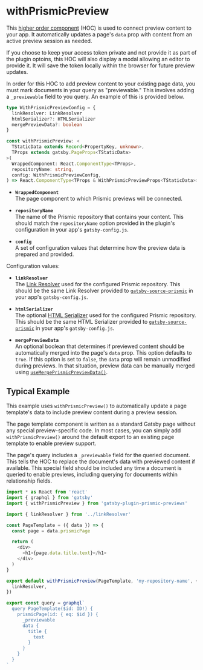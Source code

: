 # withPrismicPreview

This [higher order component][hoc] (HOC) is used to connect preview content to
your app. It automatically updates a page's `data` prop with content from an
active preview session as needed.

If you choose to keep your access token private and not provide it as part of
the plugin optoins, this HOC will also display a modal allowing an editor to
provide it. It will save the token locally within the browser for future preview
updates.

In order for this HOC to add preview content to your existing page data, you
must mark documents in your query as "previewable." This involves adding a
`_previewable` field to you query. An example of this is provided below.

```typescript
type WithPrismicPreviewConfig = {
  linkResolver: LinkResolver
  htmlSerializer?: HTMLSerializer
  mergePreviewData?: boolean
}

const withPrismicPreview: <
  TStaticData extends Record<PropertyKey, unknown>,
  TProps extends gatsby.PageProps<TStaticData>
>(
  WrappedComponent: React.ComponentType<TProps>,
  repositoryName: string,
  config: WithPrismicPreviewConfig,
) => React.ComponentType<TProps & WithPrismicPreviewProps<TStaticData>>
```

- **`WrappedComponent`**<br/>The page component to which Prismic previews will
  be connected.

- **`repositoryName`**<br/>The name of the Prismic repository that contains your
  content. This should match the `repositoryName` option provided in the
  plugin's configuration in your app's `gatsby-config.js`.

- **`config`**<br/>A set of configuration values that determine how the preview
  data is prepared and provided.

Configuration values:

- **`linkResolver`**<br/>The [Link Resolver][link-resolver] used for the
  configured Prismic repository. This should be the same Link Resolver provided
  to [`gatsby-source-prismic`][gsp] in your app's `gatsby-config.js`.

- **`htmlSerializer`**<br/>The optional [HTML Serializer][html-serializer] used
  for the configured Prismic repository. This should be the same HTML Serializer
  provided to [`gatsby-source-prismic`][gsp] in your app's `gatsby-config.js`.

- **`mergePreviewData`**<br/>An optional boolean that determines if previewed
  content should be automatically merged into the page's `data` prop. This
  option defaults to `true`. If this option is set to `false`, the `data` prop
  will remain unmodified during previews. In that situation, preview data can be
  manually merged using
  [`useMergePrismicPreviewData()`][usemergeprismicpreviewdata].

## Typical Example

This example uses `withPrismicPreview()` to automatically update a page
template's data to include preview content during a preview session.

The page template component is written as a standard Gatsby page without any
special preview-specific code. In most cases, you can simply add
`withPrismicPreview()` around the default export to an existing page template to
enable preview support.

The page's query includes a `_previewable` field for the queried document. This
tells the HOC to replace the document's data with previewed content if
available. This special field should be included any time a document is queried
to enable previews, including querying for documents within relationship fields.

```javascript
import * as React from 'react'
import { graphql } from 'gatsby'
import { withPrismicPreview } from 'gatsby-plugin-prismic-previews'

import { linkResolver } from '../linkResolver'

const PageTemplate = ({ data }) => {
  const page = data.prismicPage

  return (
    <div>
      <h1>{page.data.title.text}</h1>
    </div>
  )
}

export default withPrismicPreview(PageTemplate, 'my-repository-name', {
  linkResolver,
})

export const query = graphql`
  query PageTemplate($id: ID!) {
    prismicPage(id: { eq: $id }) {
      _previewable
      data {
        title {
          text
        }
      }
    }
  }
`
```

[hoc]: https://reactjs.org/docs/higher-order-components.html
[link-resolver]: https://prismic.io/docs/technologies/link-resolver-gatsby
[gsp]: https://github.com/angeloashmore/gatsby-source-prismic
[html-serializer]:
  https://prismic.io/docs/technologies/html-serializer-javascript
[usemergeprismicpreviewdata]: ./useMergePrismicPreviewData.md

